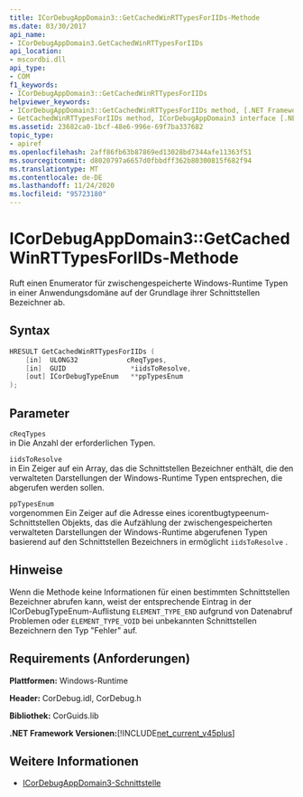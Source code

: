 ```yaml
---
title: ICorDebugAppDomain3::GetCachedWinRTTypesForIIDs-Methode
ms.date: 03/30/2017
api_name:
- ICorDebugAppDomain3.GetCachedWinRTTypesForIIDs
api_location:
- mscordbi.dll
api_type:
- COM
f1_keywords:
- ICorDebugAppDomain3::GetCachedWinRTTypesForIIDs
helpviewer_keywords:
- ICorDebugAppDomain3::GetCachedWinRTTypesForIIDs method, [.NET Framework debugging]
- GetCachedWinRTTypesForIIDs method, ICorDebugAppDomain3 interface [.NET Framework debugging]
ms.assetid: 23682ca0-1bcf-48e6-996e-69f7ba337682
topic_type:
- apiref
ms.openlocfilehash: 2aff86fb63b87869ed13028bd7344afe11363f51
ms.sourcegitcommit: d8020797a6657d0fbbdff362b80300815f682f94
ms.translationtype: MT
ms.contentlocale: de-DE
ms.lasthandoff: 11/24/2020
ms.locfileid: "95723180"
---
```

# <a name="icordebugappdomain3getcachedwinrttypesforiids-method"></a>ICorDebugAppDomain3::GetCachedWinRTTypesForIIDs-Methode

Ruft einen Enumerator für zwischengespeicherte Windows-Runtime Typen in einer Anwendungsdomäne auf der Grundlage ihrer Schnittstellen Bezeichner ab.  
  
## <a name="syntax"></a>Syntax  
  
```cpp  
HRESULT GetCachedWinRTTypesForIIDs (
    [in]  ULONG32            cReqTypes,  
    [in]  GUID                *iidsToResolve,  
    [out] ICorDebugTypeEnum   **ppTypesEnum  
);  
```  
  
## <a name="parameters"></a>Parameter  

 `cReqTypes`  
 in Die Anzahl der erforderlichen Typen.  
  
 `iidsToResolve`  
 in Ein Zeiger auf ein Array, das die Schnittstellen Bezeichner enthält, die den verwalteten Darstellungen der Windows-Runtime Typen entsprechen, die abgerufen werden sollen.  
  
 `ppTypesEnum`  
 vorgenommen Ein Zeiger auf die Adresse eines icorentbugtypeenum-Schnittstellen Objekts, das die Aufzählung der zwischengespeicherten verwalteten Darstellungen der Windows-Runtime abgerufenen Typen basierend auf den Schnittstellen Bezeichners in ermöglicht `iidsToResolve` .  
  
## <a name="remarks"></a>Hinweise  

 Wenn die Methode keine Informationen für einen bestimmten Schnittstellen Bezeichner abrufen kann, weist der entsprechende Eintrag in der ICorDebugTypeEnum-Auflistung `ELEMENT_TYPE_END` aufgrund von Datenabruf Problemen oder `ELEMENT_TYPE_VOID` bei unbekannten Schnittstellen Bezeichnern den Typ "Fehler" auf.  
  
## <a name="requirements"></a>Requirements (Anforderungen)  

 **Plattformen:** Windows-Runtime  
  
 **Header:** CorDebug.idl, CorDebug.h  
  
 **Bibliothek:** CorGuids.lib  
  
 **.NET Framework Versionen:**[!INCLUDE[net_current_v45plus](../../../../includes/net-current-v45plus-md.md)]  
  
## <a name="see-also"></a>Weitere Informationen

- [ICorDebugAppDomain3-Schnittstelle](icordebugappdomain3-interface.md)
